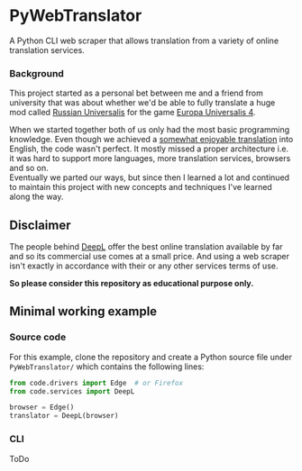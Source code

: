 # PyWebTranslator

A Python CLI web scraper that allows translation from a variety of online translation services.

### Background

This project started as a personal bet between me and a friend from university that was about whether we'd be able to
fully translate a huge mod called [Russian Universalis](https://steamcommunity.com/workshop/filedetails/?id=1862741477)
for the game [Europa Universalis 4](https://www.paradoxinteractive.com/games/europa-universalis-iv/about).

When we started together both of us only had the most basic programming knowledge. Even though we achieved a [somewhat
enjoyable translation](https://steamcommunity.com/sharedfiles/filedetails/?id=2101033804) into English, the code wasn't
perfect. It mostly missed a proper architecture i.e. it was hard to support more languages, more translation services,
browsers and so on.  
Eventually we parted our ways, but since then I learned a lot and continued to maintain this project with new
concepts and techniques I've learned along the way.

## Disclaimer

The people behind [DeepL](https://www.deepl.com/translator) offer the best online translation available by far and so
its commercial use comes at a small price. And using a web scraper isn't exactly in accordance with their or any other
services terms of use.

**So please consider this repository as educational purpose only.**

## Minimal working example

### Source code

For this example, clone the repository and create a Python source file under `PyWebTranslator/` which contains the
following lines:

```python
from code.drivers import Edge  # or Firefox
from code.services import DeepL

browser = Edge()
translator = DeepL(browser)
```

### CLI

ToDo
